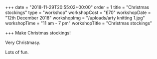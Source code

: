 +++
date = "2018-11-29T20:55:02+00:00"
order = 1
title = "Christmas stockings"
type = "workshop"
workshopCost = "£70"
workshopDate = "12th December 2018"
workshopImg = "/uploads/arty knitting 1.jpg"
workshopTime = "11 am - 7 pm"
workshopTitle = "Christmas stockings"

+++
Make Christmas stockings!

Very Christmasy.

Lots of fun.